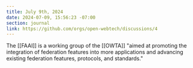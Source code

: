 ```yaml
---
title: July 9th, 2024
date: 2024-07-09, 15:56:23 -07:00
section: journal
link: https://github.com/orgs/open-webtech/discussions/4
---
```

The [[FAAI]] is a working group of the [[OWTA]] "aimed at promoting the integration of federation features into more applications and advancing existing federation features, protocols, and standards."